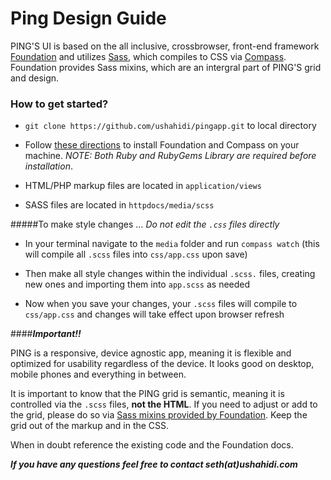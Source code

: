 Ping Design Guide
============

PING'S UI is based on the all inclusive, crossbrowser, front-end framework [Foundation](http://foundation.zurb.com/docs/index.html) and utilizes [Sass](http://example.net/), which compiles to CSS via [Compass](http://example.net/). Foundation provides Sass mixins, which are an intergral part of PING'S grid and design.

### How to get started?

* `git clone https://github.com/ushahidi/pingapp.git` to local directory

* Follow [these directions](http://foundation.zurb.com/docs/sass.html) to install Foundation and Compass on your machine. *NOTE: Both Ruby and RubyGems Library are required before installation*.
 
* HTML/PHP markup files are located in `application/views`

* SASS files are located in `httpdocs/media/scss`

#####To make style changes … *Do not edit the `.css` files directly*  

* In your terminal navigate to the `media` folder and run `compass watch` (this will compile all `.scss` files into `css/app.css` upon save)

* Then make all style changes within the individual `.scss.` files, creating new ones and importing them into `app.scss` as needed

* Now when you save your changes, your `.scss` files will compile to `css/app.css` and changes will take effect upon browser refresh


####***Important!!***
 
PING is a responsive, device agnostic app, meaning it is flexible and optimized for usability regardless of the device. It looks good on desktop, mobile phones and everything in between.  

It is important to know that the PING grid is semantic, meaning it is controlled via the `.scss` files, **not the HTML**. If you need to adjust or add to the grid, please do so via [Sass mixins provided by Foundation](http://foundation.zurb.com/docs/components/grid.html). Keep the grid out of the markup and in the CSS.

When in doubt reference the existing code and the Foundation docs.

***If you have any questions feel free to contact seth(at)ushahidi.com***
